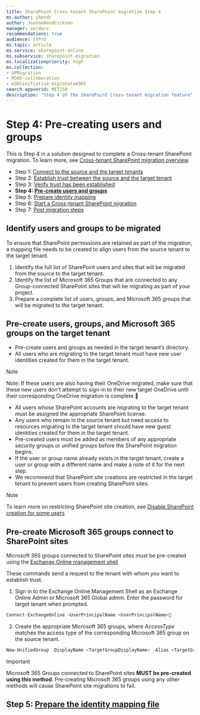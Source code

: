 ```yaml
---
title: SharePoint Cross-tenant SharePoint migration Step 4
ms.author: jhendr
author: JoanneHendrickson
manager: serdars
recommendations: true
audience: ITPro
ms.topic: article
ms.service: sharepoint-online
ms.subservice: sharepoint-migration
ms.localizationpriority: high
ms.collection: 
- SPMigration
- M365-collaboration
- m365initiative-migratetom365
search.appverid: MET150
description: "Step 4 of the SharePoint Cross-tenant migration feature"
---
```


# Step 4: Pre-creating users and groups

This is Step 4 in a solution designed to complete a Cross-tenant SharePoint migration. To learn more, see [Cross-tenant SharePoint migration overview](cross-tenant-SharePoint-migration.md).

- Step 1: [Connect to the source and the target tenants](cross-tenant-SharePoint-migration-step1.md)
- Step 2: [Establish trust between the source and the target tenant](cross-tenant-SharePoint-migration-step2.md) 
- Step 3: [Verify trust has been established](cross-tenant-SharePoint-migration-step3.md) 
- **Step 4: [Pre-create users and groups](cross-tenant-SharePoint-migration-step4.md)**  
- Step 5: [Prepare identity mapping](cross-tenant-SharePoint-migration-step5.md)
- Step 6: [Start a Cross-tenant SharePoint migration](cross-tenant-SharePoint-migration-step6.md)
- Step 7: [Post migration steps](cross-tenant-SharePoint-migration-step7.md)


## Identify users and groups to be migrated

To ensure that SharePoint permissions are retained as part of the migration, a mapping file needs to be created to align users from the source tenant to the target tenant.

1. Identify the full list of SharePoint users and sites that will be migrated from the source to the target tenant.
2. Identify the list of Microsoft 365 Groups that are connected to any Group-connected SharePoint sites that will be migrating as part of your project.
3. Prepare a complete list of users, groups, and Microsoft 365 groups that will be migrated to the target tenant.

## Pre-create users, groups, and Microsoft 365 groups on the target tenant

- Pre-create users and groups as needed in the target tenant’s directory.
- All users who are migrating to the target tenant must have new user identities created for them in the target tenant.

>[!Note]
>Note: If these users are also having their OneDrive migrated, make sure that these new users don't attempt to sign-in to their new target OneDrive until their corresponding OneDrive migration is complete.

- All users whose SharePoint accounts are migrating to the target tenant must be assigned the appropriate SharePoint license.
- Any users who remain in the source tenant but need access to resources migrating to the target tenant should have new guest identities created for them in the target tenant.
- Pre-created users must be added as members of any appropriate security groups or unified groups before the SharePoint migration begins. 
- If the user or group name already exists in the target tenant, create a user or group with a different name and make a note of it for the next step.
- We recommend that SharePoint site creations are restricted in the target tenant to prevent users from creating SharePoint sites.

>[!Note]
>To learn more on restricting SharePoint site creation, see [Disable SharePoint creation for some users](/sharepoint/manage-user-profiles#disable-SharePoint-creation-for-some-users)

## Pre-create Microsoft 365 groups connect to SharePoint sites

Microsoft 365 groups connected to SharePoint sites must be pre-created using the [Exchange Online management shell](/powershell/exchange/connect-to-exchange-online-powershell?view=exchange-ps)

These commands send a request to the tenant with whom you want to establish trust.

1. Sign in to the Exchange Online Management Shell as an Exchange Online Admin or Microsoft 365 Global admin. Enter the password for target tenant when prompted.

```powershell
Connect-ExchangeOnline –UserPrincipalName <UserPrincipalName>
```

2. Create the appropriate Microsoft 365 groups, where *AccessType* matches the access type of the corresponding Microsoft 365 group on the source tenant.

```powershell
New-UnifiedGroup -DisplayName <TargetGroupDisplayName> -Alias <TargetGroupAlias> -AccessType <Private|Public> 

   ```
>[!Important]
>Microsoft 365 Groups connected to SharePoint sites **MUST be pre-created using this method**. Pre-creating Microsoft 365 groups using any other methods will cause SharePoint site migrations to fail.


## Step 5: [Prepare the identity mapping file](cross-tenant-SharePoint-migration-step5.md)